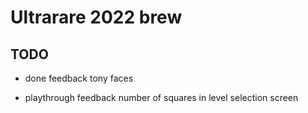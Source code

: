 # Ultrarare 2022 brew


## TODO

* done feedback
  tony faces

* playthrough feedback
  number of squares in level selection screen